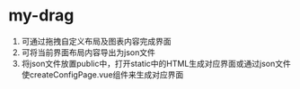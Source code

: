 # my-drag
1. 可通过拖拽自定义布局及图表内容完成界面
2. 可将当前界面布局内容导出为json文件
3. 将json文件放置public中，打开static中的HTML生成对应界面或通过json文件使createConfigPage.vue组件来生成对应界面
